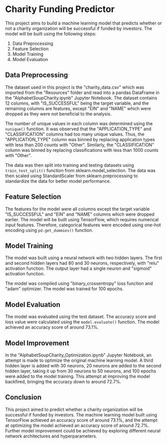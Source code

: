# Charity Funding Predictor

This project aims to build a machine learning model that predicts whether or not a charity organization will be successful if funded by investors. The model will be built using the following steps:

1. Data Preprocessing
2. Feature Selection
3. Model Training
4. Model Evaluation

## Data Preprocessing

The dataset used in this project is the "charity_data.csv" which was imported from the "Resources" folder and read into a pandas DataFrame in the "AlphabetSoupCharity.ipynb" Jupyter Notebook. The dataset contains 12 columns, with "IS_SUCCESSFUL" being the target variable, and the remaining columns are features, except "EIN" and "NAME" which were dropped as they were not beneficial to the analysis.

The number of unique values in each column was determined using the `nunique()` function. It was observed that the "APPLICATION_TYPE" and "CLASSIFICATION" columns had too many unique values. Thus, the "APPLICATION_TYPE" column was binned by replacing application types with less than 200 counts with "Other". Similarly, the "CLASSIFICATION" column was binned by replacing classifications with less than 1000 counts with "Other".

The data was then split into training and testing datasets using `train_test_split()` function from sklearn.model_selection. The data was then scaled using StandardScaler from sklearn.preprocessing to standardize the data for better model performance.

## Feature Selection

The features for the model were all columns except the target variable "IS_SUCCESSFUL" and "EIN" and "NAME" columns which were dropped earlier. The model will be built using TensorFlow, which requires numerical input features. Therefore, categorical features were encoded using one-hot encoding using `pd.get_dummies()` function.

## Model Training

The model was built using a neural network with two hidden layers. The first and second hidden layers had 80 and 30 neurons, respectively, with "relu" activation function. The output layer had a single neuron and "sigmoid" activation function.

The model was compiled using "binary_crossentropy" loss function and "adam" optimizer. The model was trained for 100 epochs.

## Model Evaluation

The model was evaluated using the test dataset. The accuracy score and loss value were calculated using the `model.evaluate()` function. The model achieved an accuracy score of around 73.1%.

## Model Improvement

In the "AlphabetSoupCharity_Optimization.ipynb" Jupyter Notebook, an attempt is made to optimize the original machine learning model. A third hidden layer is added with 30 neurons, 20 neurons are added to the second hidden layer, taking it up from 30 neurons to 50 neurons, and 100 epochs were added to the model training. This attempt at improving the model backfired, bringing the accuracy down to around 72.7%.

## Conclusion

This project aimed to predict whether a charity organization will be successful if funded by investors. The machine learning model built using TensorFlow achieved an accuracy score of around 73.1%, and the attempt at optimizing the model achieved an accuracy score of around 72.7%. Further model improvement could be achieved by exploring different neural network architectures and hyperparameters.

